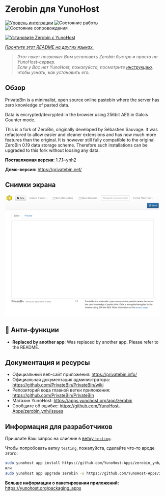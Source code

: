 <!--
Важно: этот README был автоматически сгенерирован <https://github.com/YunoHost/apps/tree/master/tools/readme_generator>
Он НЕ ДОЛЖЕН редактироваться вручную.
-->

# Zerobin для YunoHost

[![Уровень интеграции](https://apps.yunohost.org/badge/integration/zerobin)](https://ci-apps.yunohost.org/ci/apps/zerobin/)
![Состояние работы](https://apps.yunohost.org/badge/state/zerobin)
![Состояние сопровождения](https://apps.yunohost.org/badge/maintained/zerobin)

[![Установите Zerobin с YunoHost](https://install-app.yunohost.org/install-with-yunohost.svg)](https://install-app.yunohost.org/?app=zerobin)

*[Прочтите этот README на других языках.](./ALL_README.md)*

> *Этот пакет позволяет Вам установить Zerobin быстро и просто на YunoHost-сервер.*  
> *Если у Вас нет YunoHost, пожалуйста, посмотрите [инструкцию](https://yunohost.org/install), чтобы узнать, как установить его.*

## Обзор

PrivateBin is a minimalist, open source online pastebin where the server has zero knowledge of pasted data.

Data is encrypted/decrypted in the browser using 256bit AES in Galois Counter mode.

This is a fork of ZeroBin, originally developed by Sébastien Sauvage. It was refactored to allow easier and cleaner extensions and has now much more features than the original. It is however still fully compatible to the original ZeroBin 0.19 data storage scheme. Therefore such installations can be upgraded to this fork without loosing any data.


**Поставляемая версия:** 1.7.1~ynh2

**Демо-версия:** <https://privatebin.net/>

## Снимки экрана

![Снимок экрана Zerobin](./doc/screenshots/screenshot.png)

## :red_circle: Анти-функции

- **Replaced by another app**: Was replaced by another app. Please refer to the README.

## Документация и ресурсы

- Официальный веб-сайт приложения: <https://privatebin.info/>
- Официальная документация администратора: <https://github.com/PrivateBin/PrivateBin/wiki>
- Репозиторий кода главной ветки приложения: <https://github.com/PrivateBin/PrivateBin>
- Магазин YunoHost: <https://apps.yunohost.org/app/zerobin>
- Сообщите об ошибке: <https://github.com/YunoHost-Apps/zerobin_ynh/issues>

## Информация для разработчиков

Пришлите Ваш запрос на слияние в [ветку `testing`](https://github.com/YunoHost-Apps/zerobin_ynh/tree/testing).

Чтобы попробовать ветку `testing`, пожалуйста, сделайте что-то вроде этого:

```bash
sudo yunohost app install https://github.com/YunoHost-Apps/zerobin_ynh/tree/testing --debug
или
sudo yunohost app upgrade zerobin -u https://github.com/YunoHost-Apps/zerobin_ynh/tree/testing --debug
```

**Больше информации о пакетировании приложений:** <https://yunohost.org/packaging_apps>
